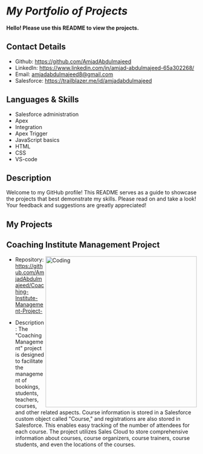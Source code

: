 # *My Portfolio of Projects*

**Hello! Please use this README to view the projects.**

## Contact Details
- Github: https://github.com/AmjadAbdulmajeed
- LinkedIn: https://www.linkedin.com/in/amjad-abdulmajeed-65a302268/
- Email: amjadabdulmajeed8@gmail.com
- Salesforce: https://trailblazer.me/id/amjadabdulmajeed

## Languages & Skills
- Salesforce administration
- Apex
- Integration
- Apex Trigger
- JavaScript basics
- HTML
- CSS
- VS-code

## Description
Welcome to my GitHub profile! 
This README serves as a guide to showcase the projects that best demonstrate my skills. 
Please read on and take a look! Your feedback and suggestions are greatly appreciated!

## My Projects

## Coaching Institute Management Project
<img align="right" alt="Coding" Width="400" src="https://github.com/AmjadAbdulmajeed/PORTFOLIO-OF-PROJECTS/assets/122358461/6f0123bc-ae4c-4311-9b0c-905be42d9484">

- Repository: https://github.com/AmjadAbdulmajeed/Coaching-Institute-Management-Project-
  
- Description: The "Coaching Management" project is designed to facilitate the management of bookings, students, teachers, courses, and other related aspects. Course information is stored in a Salesforce custom object called "Course," and registrations are also stored in Salesforce. This enables easy tracking of the number of attendees for each course. The project utilizes Sales Cloud to store comprehensive information about courses, course organizers, course trainers, course students, and even the locations of the courses.

 

